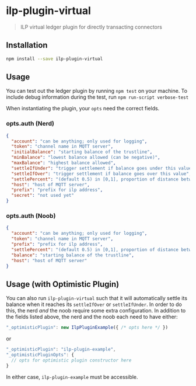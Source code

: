 # ilp-plugin-virtual

> ILP virtual ledger plugin for directly transacting connectors

## Installation

``` sh
npm install --save ilp-plugin-virtual
```

## Usage

You can test out the ledger plugin by running `npm test` on your machine.  To
include debug information during the test, run `npm run-script verbose-test`

When instantiating the plugin, your `opts` need the correct fields.

### opts.auth (Nerd)

```json
{
  "account": "can be anything; only used for logging",
  "token": "channel name in MQTT server",
  "initialBalance": "starting balance of the trustline",
  "minBalance": "lowest balance allowed (can be negative)",
  "maxBalance": "highest balance allowed",
  "settleIfUnder": "trigger settlement if balance goes under this value",
  "settleIfOver": "trigger settlement if balance goes over this value",
  "settlePercent": "(default 0.5) in [0,1], proportion of distance between current balance and limit to settle to.",
  "host": "host of MQTT server",
  "prefix": "prefix for ilp address",
  "secret": "not used yet"
}
```

### opts.auth (Noob)

```json
{
  "account": "can be anything; only used for logging",
  "token": "channel name in MQTT server",
  "prefix": "prefix for ilp address",
  "settlePercent": "(default 0.5) in [0,1], proportion of distance between current balance and limit to settle to.",
  "balance": "starting balance of the trustline",
  "host": "host of MQTT server"
}
```

## Usage (with Optimistic Plugin)

You can also run `ilp-plugin-virtual` such that it will automatically settle its balance when it reaches its
`settleIfOver` or `settleIfUnder`. In order to do this, the nerd _and_ the noob require some extra configuration.
In addition to the fields listed above, the nerd and the noob each need to have either:

```js
"_optimisticPlugin": new IlpPluginExample({ /* opts here */ })
```

or

```js
"_optimisticPlugin": "ilp-plugin-example",
"_optimisticPluginOpts": {
  // opts for optimistic plugin constructor here
}
```

In either case, `ilp-plugin-example` must be accessible.
